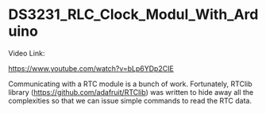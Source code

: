 # DS3231_RLC_Clock_Modul_With_Arduino


Video Link:

https://www.youtube.com/watch?v=bLp6YDp2CIE



Communicating with a RTC module is a bunch of work. Fortunately, 
RTClib library (https://github.com/adafruit/RTClib) was written to hide away all the complexities so that we can issue simple commands to read the RTC data.

